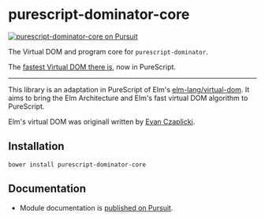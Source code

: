 # purescript-dominator-core

[![purescript-dominator-core on Pursuit](https://pursuit.purescript.org/packages/purescript-dominator-core/badge)](https://pursuit.purescript.org/packages/purescript-dominator-core)

The Virtual DOM and program core for `purescript-dominator`.

The [fastest Virtual DOM there is](http://elm-lang.org/blog/blazing-fast-html-round-two), now in PureScript.

----

This library is an adaptation in PureScript of Elm's [elm-lang/virtual-dom](https://github.com/elm-lang/virtual-dom). It aims to bring the Elm Architecture and Elm's fast virtual DOM algorithm to PureScript.

Elm's virtual DOM was originall written by [Evan Czaplicki](https://github.com/evancz).

## Installation

```
bower install purescript-dominator-core
```

## Documentation

- Module documentation is [published on Pursuit](http://pursuit.purescript.org/packages/purescript-dominator-core).